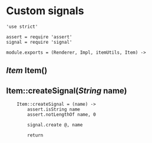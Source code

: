 Custom signals
==============

	'use strict'

	assert = require 'assert'
	signal = require 'signal'

	module.exports = (Renderer, Impl, itemUtils, Item) ->

*Item* Item()
-------------

Item::createSignal(*String* name)
---------------------------------

		Item::createSignal = (name) ->
			assert.isString name
			assert.notLengthOf name, 0

			signal.create @, name

			return